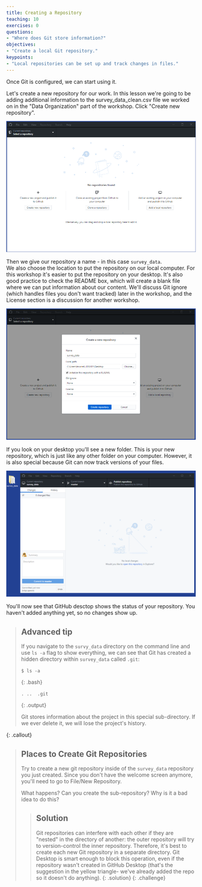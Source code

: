 ```yaml
---
title: Creating a Repository
teaching: 10
exercises: 0
questions:
- "Where does Git store information?"
objectives:
- "Create a local Git repository."
keypoints:
- "Local repositories can be set up and track changes in files."
---
```


Once Git is configured,
we can start using it.

Let's create a new repository for our work.  In this lesson we're going to be adding additional information
to the survey_data_clean.csv file we worked on in the "Data Organization" part of the workshop. Click 
"Create new repository".  

![welcome](../fig/GitDesktop4.PNG)

Then we give our repository a name - in this case `survey_data`.  
We also choose the location to put the repository on our local computer.  For this workshop it's easier to
put the repository on your desktop.  It's also good practice to check the README box, which will create a blank
file where we can put information about our content.  We'll discuss Git ignore (which handles files
you don't want tracked) later in the workshop, and the License section is a discussion for another workshop.  

![welcome](../fig/GitDesktop6.PNG)

If you look on your desktop you'll see a new folder.  This is your new repository, which is just like any other
folder on your computer.  However, it is also special because Git can now track versions of your files.

![welcome](../fig/GitDesktop7.PNG)


You'll now see that GitHub desctop shows the status of your repository.  You haven't added anything yet,
so no changes show up.

> ## Advanced tip
> If you navigate to the `survy_data` directory on the command line
> and use `ls -a` flag to show everything,
> we can see that Git has created a hidden directory within `survey_data` called `.git`:
> 
> ~~~
> $ ls -a
> ~~~
> {: .bash}
> 
> ~~~
> .	..	.git
> ~~~
> {: .output}
>
> Git stores information about the project in this special sub-directory.
> If we ever delete it,
> we will lose the project's history.
>
{: .callout}

> ## Places to Create Git Repositories
>
> Try to create a new git repository inside of the `survey_data` repository you just created.
> Since you don't have the welcome screen anymore, you'll need to go to File/New Repository.
>
> What happens?  Can you create the sub-repository? Why is it a bad idea to do this? 
>
> > ## Solution
> >
> > Git repositories can interfere with each other if they are "nested" in the
> > directory of another: the outer repository will try to version-control 
> > the inner repository. Therefore, it's best to create each new Git
> > repository in a separate directory. Git Desktop is smart enough to block this operation, 
> > even if the repository wasn't created in GitHub Desktop (that's the suggestion in the yellow triangle-
> > we've already added the repo so it doesn't do anything).
> {: .solution}
{: .challenge}
